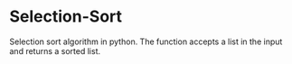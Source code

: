 # Selection-Sort
Selection sort algorithm in python. The function accepts a list in the input and returns a sorted list.
